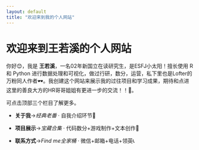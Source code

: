 ```yaml
---
layout: default
title: "欢迎来到我的个人网站"
---
```

# 欢迎来到王若溪的个人网站

你好😊，我是 **王若溪**，一名02年新国立在读研究生，是ESFJ小太阳！擅长使用 R 和 Python 进行数据处理和可视化，做过行研，数分，运营，私下里也是Lofter的万粉同人作者🕶。我创建这个网站来展示我的过往项目和学习成果，期待和点进这里的善良大方的HR哥哥姐姐有更进一步的交流！！💜。

可点击顶部三个栏目了解更多。

- **关于我**→*经典老番* · 自我介绍环节🎈
  
- **项目展示**→*宝藏合集* · 代码数分+游戏制作+文本创作🍱
  
- **联系方式**→*Find me全家桶* · 微信+邮箱+电话+领英📞
  

